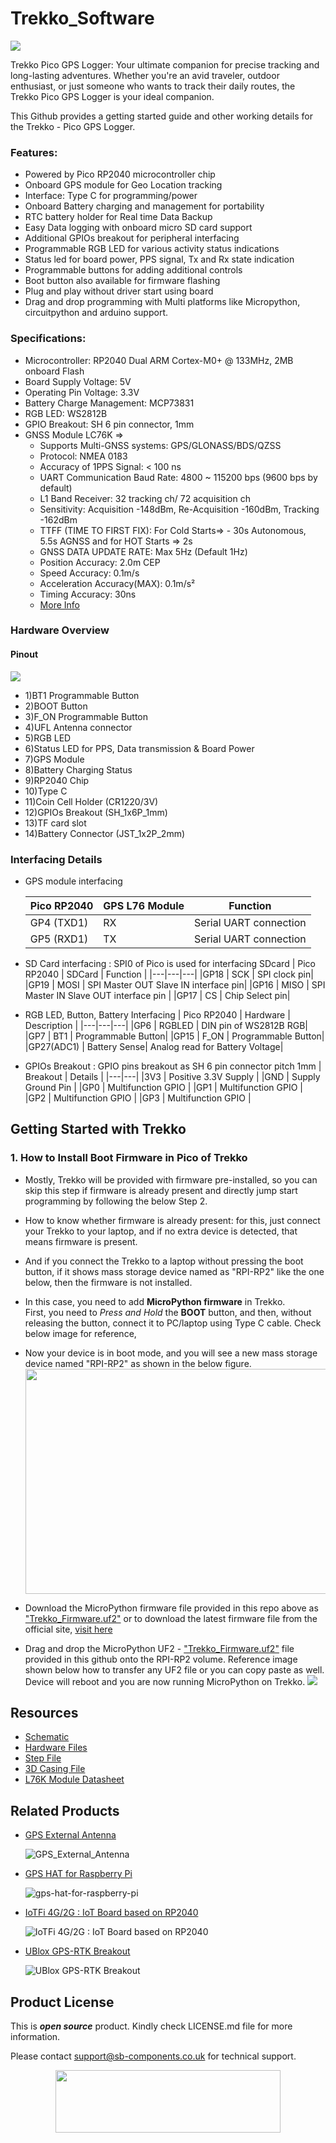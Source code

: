 # Trekko_Software
<img src="https://github.com/sbcshop/Trekko_Software/raw/main/images/trekko_banner.jpg">

Trekko Pico GPS Logger: Your ultimate companion for precise tracking and long-lasting adventures. Whether you're an avid traveler, outdoor enthusiast, or just someone who wants to track their daily routes, the Trekko Pico GPS Logger is your ideal companion.

This Github provides a getting started guide and other working details for the Trekko - Pico GPS Logger.

### Features:
- Powered by Pico RP2040 microcontroller chip
- Onboard GPS module for Geo Location tracking 
- Interface: Type C for programming/power
- Onboard Battery charging and management for portability 
- RTC battery holder for Real time Data Backup
- Easy Data logging with onboard micro SD card support 
- Additional GPIOs breakout for peripheral interfacing
- Programmable RGB LED for various activity status indications 
- Status led for board power, PPS signal, Tx and Rx state indication
- Programmable buttons for adding additional controls
- Boot button also available for firmware flashing
- Plug and play without driver start using board 
- Drag and drop programming with Multi platforms like Micropython, circuitpython and arduino support.
  
### Specifications:
- Microcontroller: RP2040 Dual ARM Cortex-M0+ @ 133MHz, 2MB onboard Flash
- Board Supply Voltage: 5V 
- Operating Pin Voltage: 3.3V
- Battery Charge Management: MCP73831 
- RGB LED: WS2812B  
- GPIO Breakout: SH 6 pin connector, 1mm
- GNSS Module LC76K =>
	- Supports Multi-GNSS systems: GPS/GLONASS/BDS/QZSS
	- Protocol: NMEA 0183 
	- Accuracy of 1PPS Signal:  < 100 ns 
	- UART Communication Baud Rate: 4800 ~ 115200 bps (9600 bps by default)
	- L1 Band Receiver: 32 tracking ch/ 72 acquisition ch
	- Sensitivity: Acquisition -148dBm, Re-Acquisition -160dBm, Tracking -162dBm
	- TTFF (TIME TO FIRST FIX): For Cold Starts=> - 30s Autonomous, 5.5s AGNSS and for HOT Starts => 2s
	- GNSS DATA UPDATE RATE:  Max 5Hz (Default 1Hz)
	- Position Accuracy: 2.0m CEP
	- Speed Accuracy: 0.1m/s
	- Acceleration Accuracy(MAX): 0.1m/s²
	- Timing Accuracy: 30ns
 	- [More Info]() 


### Hardware Overview
#### Pinout
<img src="https://github.com/sbcshop/Trekko_Software/blob/main/images/trekko_pinout.jpg">

- 1)BT1 Programmable Button
- 2)BOOT Button
- 3)F_ON Programmable Button
- 4)UFL Antenna connector
- 5)RGB LED
- 6)Status LED for PPS, Data transmission & Board Power
- 7)GPS Module
- 8)Battery Charging Status
- 9)RP2040 Chip
- 10)Type C 
- 11)Coin Cell Holder (CR1220/3V)
- 12)GPIOs Breakout (SH_1x6P_1mm)
- 13)TF card slot
- 14)Battery Connector (JST_1x2P_2mm)

### Interfacing Details
- GPS module interfacing
  
  | Pico RP2040 | GPS L76 Module | Function |
  |---|---|---|
  |GP4 (TXD1) | RX | Serial UART connection |
  |GP5 (RXD1) | TX  | Serial UART connection |

- SD Card interfacing : SPI0 of Pico is used for interfacing SDcard 
  | Pico RP2040 | SDCard | Function |
  |---|---|---|
  |GP18 | SCK | SPI clock pin|
  |GP19 | MOSI | SPI Master OUT Slave IN interface pin|
  |GP16 | MISO | SPI Master IN Slave OUT interface pin |
  |GP17 | CS | Chip Select pin|

- RGB LED, Button, Battery Interfacing
  | Pico RP2040 | Hardware | Description |
  |---|---|---|
  |GP6 | RGBLED | DIN pin of WS2812B RGB|
  |GP7 | BT1 | Programmable Button|
  |GP15 | F_ON | Programmable Button|
  |GP27(ADC1) | Battery Sense| Analog read for Battery Voltage|

- GPIOs Breakout : GPIO pins breakout as SH 6 pin connector pitch 1mm
  | Breakout | Details | 
  |---|---|
  |3V3 | Positive 3.3V Supply | 
  |GND | Supply Ground Pin |
  |GP0 | Multifunction GPIO |
  |GP1 | Multifunction GPIO |
  |GP2 | Multifunction GPIO |
  |GP3 | Multifunction GPIO | 
 

## Getting Started with Trekko 
### 1. How to Install Boot Firmware in Pico of Trekko

- Mostly, Trekko will be provided with firmware pre-installed, so you can skip this step if firmware is already present and directly jump start programming by following the below Step 2.
- How to know whether firmware is already present: for this, just connect your Trekko to your laptop, and if no extra device is detected, that means firmware is present.
- And if you connect the Trekko to a laptop without pressing the boot button, if it shows mass storage device named as "RPI-RP2" like the one below, then the firmware is not installed.
- In this case, you need to add **MicroPython firmware** in Trekko. First, you need to *Press and Hold* the **BOOT** button, and then, without releasing the button, connect it to PC/laptop using Type C cable. Check below image for reference,

- Now your device is in boot mode, and you will see a new mass storage device named "RPI-RP2" as shown in the below figure.
  <img src= "https://github.com/sbcshop/PiCoder-Software/blob/main/images/RPI_folder.jpg" width="720" height="360"/>

- Download the MicroPython firmware file provided in this repo above as ["Trekko_Firmware.uf2"](https://github.com/sbcshop/Trekko_Software/blob/main/Trekko_Firmware.uf2)
or to download the latest firmware file from the official site, [visit here](https://micropython.org/download/RPI_PICO/)     
     
- Drag and drop the MicroPython UF2 - ["Trekko_Firmware.uf2"](https://github.com/sbcshop/Trekko_Software/blob/main/Trekko_Firmware.uf2) file provided in this github onto the RPI-RP2 volume. Reference image shown below how to transfer any UF2 file or you can copy paste as well. Device will reboot and you are now running MicroPython on Trekko. 
  <img src= "https://github.com/sbcshop/PiCoder-Software/blob/main/images/firmware_installation.gif" />



## Resources
  * [Schematic](https://github.com/sbcshop/Trekko_Hardware/blob/main/Design%20Data/Sch.pdf)
  * [Hardware Files](https://github.com/sbcshop/Trekko_Hardware)
  * [Step File](https://github.com/sbcshop/Trekko_Hardware/blob/main/Mechanical%20Data/TREKKO.step)
  * [3D Casing File]()
  * [L76K Module Datasheet]()


## Related Products
  * [GPS External Antenna](https://shop.sb-components.co.uk/products/gps-external-antenna?_pos=1&_sid=7f1c5cecc&_ss=r) 
   
     ![GPS_External_Antenna](https://shop.sb-components.co.uk/cdn/shop/products/GPSAntenna_2.jpg?v=1640588714&width=300)   

  * [GPS HAT for Raspberry Pi](https://shop.sb-components.co.uk/products/gps-hat-for-raspberry-pi?_pos=6&_sid=7f1c5cecc&_ss=r) 
   
     ![gps-hat-for-raspberry-pi](https://shop.sb-components.co.uk/cdn/shop/products/GPSHATforRaspberryPi_5.png?v=1648553361&width=300) 

  * [IoTFi 4G/2G : IoT Board based on RP2040](https://shop.sb-components.co.uk/products/iotfi-2g-4g-iot-board-based-on-rp2040?variant=40430002307155) 
   
     ![IoTFi 4G/2G : IoT Board based on RP2040](https://shop.sb-components.co.uk/cdn/shop/products/Untitled-2_1.png?v=1679651257&width=300)
    
  * [UBlox GPS-RTK Breakout](https://shop.sb-components.co.uk/products/gps-rtk-hat-gps-rtk-hat-with-high-precision-rtk-gps-location-at-the-cm-level?_pos=3&_sid=7f1c5cecc&_ss=r) 
   
     ![UBlox GPS-RTK Breakout](https://shop.sb-components.co.uk/cdn/shop/products/03_32836ef3-a3d3-4039-bbd2-14d97fb53879.png?v=1675245485&width=300) 

 
## Product License

This is ***open source*** product. Kindly check LICENSE.md file for more information.

Please contact support@sb-components.co.uk for technical support.
<p align="center">
  <img width="360" height="100" src="https://cdn.shopify.com/s/files/1/1217/2104/files/Logo_sb_component_3.png?v=1666086771&width=300">
</p>
